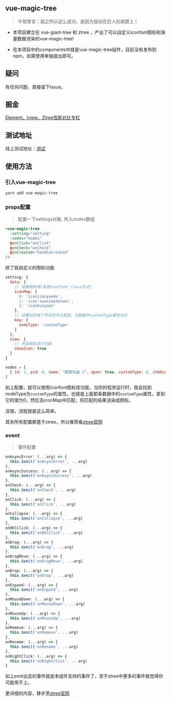 ## vue-magic-tree

> 牛顿曾言：我之所以这么成功，是因为我站在巨人的肩膀上！

- 本项目建立在 vue-giant-tree 和 ztree ，产出了可以自定义iconfont图标和海量数据渲染的vue-magic-tree!

- 在本项目中的components中就是vue-magic-tree组件，目前没有发布到npm，如需使用单独提出即可。

## 疑问

有任何问题，直接留下issue。


## 掘金

[Element、Iview、Ztree性能对比专栏](https://juejin.im/post/5e17c1615188254bee1b452f)


## 测试地址

线上测试地址：[测试](http://tree.inner.ink/)

## 使用方法

### 引入vue-magic-tree

```js
yarn add vue-magic-tree
```
### props配置

> 配置一下settings对象, 传入nodes数组

```html
<vue-magic-tree
  :setting="setting"
  :nodes="nodes"
  @onClick="onClick"
  @onCheck="onCheck"
  @onCreated="handleCreated"
/>
````
除了我自定义的图标功能

```js
setting: {
  data: {
    // 设置图标库(采用iconfont class形式)
    iconMap: {
      0: 'iconjianyuede',
      1: 'icon-xuexiaodanwei',
      2: 'iconhuiyuan'
    },
    // 设置对应每个节点的节点类型，与数据中customType属性对应
    key: {
      nodeType: 'customType'
    }
  },
  view: {
    // 开启图标显示功能
    showIcon: true
  }
}

nodes = [
  { id: 1, pid: 0, name: "随意勾选 1", open: true, customType: 0, chkDisabled: true }
]
```

如上配置，就可以使用iconfont图标库功能，当你的程序运行时，我会找到nodeType为`customType`的属性，也就是上面那条数据中的`customType`属性，拿到它的值为0，然后去iconMap中匹配，将匹配的结果渲染成图标。


没错，流程就是这么简单。


其余所有配置都基于ztree，所以推荐看[ztree官网](http://www.treejs.cn/v3/main.php#_zTreeInfo)

### event

> 事件配置

```js
onAsyncError: (...arg) => {
  this.$emit('onAsyncError', ...arg)
},
onAsyncSuccess: (...arg) => {
  this.$emit('onAsyncSuccess', ...arg)
},
onCheck: (...arg) => {
  this.$emit('onCheck', ...arg)
},
onClick: (...arg) => {
  this.$emit('onClick', ...arg)
},
onCollapse: (...arg) => {
  this.$emit('onCollapse', ...arg)
},
onDblClick: (...arg) => {
  this.$emit('onDblClick', ...arg)
},
onDrag: (...arg) => {
  this.$emit('onDrag', ...arg)
},
onDragMove: (...arg) => {
  this.$emit('onDragMove', ...arg)
},
onDrop: (...arg) => {
  this.$emit('onDrop', ...arg)
},
onExpand: (...arg) => {
  this.$emit('onExpand', ...arg)
},
onMouseDown: (...arg) => {
  this.$emit('onMouseDown', ...arg)
},
onMouseUp: (...arg) => {
  this.$emit('onMouseUp', ...arg)
},
onRemove: (...arg) => {
  this.$emit('onRemove', ...arg)
},
onRename: (...arg) => {
  this.$emit('onRename', ...arg)
},
onRightClick: (...arg) => {
  this.$emit('onRightClick', ...arg)
}
```

如上emit出去的事件就是本组件支持的事件了，至于ztree中更多的事件我觉得你可能用不上。


更详细的内容，移步至[ztree官网](http://www.treejs.cn/v3/main.php#_zTreeInfo)


